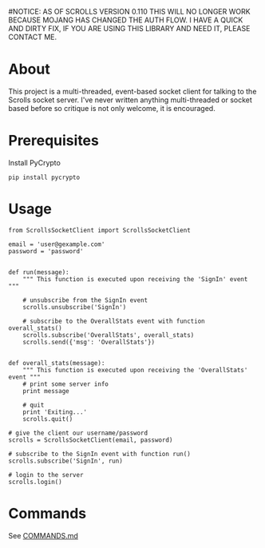 #NOTICE: AS OF SCROLLS VERSION 0.110 THIS WILL NO LONGER WORK BECAUSE MOJANG HAS CHANGED THE AUTH FLOW. I HAVE A QUICK AND DIRTY FIX, IF YOU ARE USING THIS LIBRARY AND NEED IT, PLEASE CONTACT ME.

About
=====

This project is a multi-threaded, event-based socket client for talking to the Scrolls socket server. I've never written anything multi-threaded or socket based before so critique is not only welcome, it is encouraged.


Prerequisites
===============

Install PyCrypto

	pip install pycrypto



Usage
======

    from ScrollsSocketClient import ScrollsSocketClient

    email = 'user@gexample.com'
    password = 'password'


    def run(message):
        """ This function is executed upon receiving the 'SignIn' event """

        # unsubscribe from the SignIn event
        scrolls.unsubscribe('SignIn')

        # subscribe to the OverallStats event with function overall_stats()
        scrolls.subscribe('OverallStats', overall_stats)
        scrolls.send({'msg': 'OverallStats'})


    def overall_stats(message):
        """ This function is executed upon receiving the 'OverallStats' event """
        # print some server info
        print message

        # quit
        print 'Exiting...'
        scrolls.quit()

    # give the client our username/password
    scrolls = ScrollsSocketClient(email, password)

    # subscribe to the SignIn event with function run()
    scrolls.subscribe('SignIn', run)

    # login to the server
    scrolls.login()



Commands
=========

See [COMMANDS.md](COMMANDS.md)
